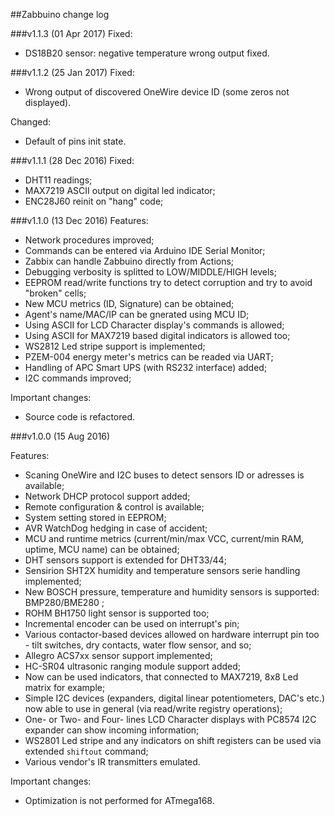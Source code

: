 ##Zabbuino change log 

###v1.1.3 (01 Apr 2017)
Fixed:
- DS18B20 sensor: negative temperature wrong output fixed.

###v1.1.2 (25 Jan 2017)
Fixed:
- Wrong output of discovered OneWire device ID (some zeros not displayed).

Changed:
- Default of pins init state. 

###v1.1.1 (28 Dec 2016)
Fixed:
- DHT11 readings;
- MAX7219 ASCII output on digital led indicator;
- ENC28J60 reinit on "hang" code;


###v1.1.0 (13 Dec 2016)
Features:
- Network procedures improved;
- Commands can be entered via Arduino IDE Serial Monitor;
- Zabbix can handle Zabbuino directly from Actions;
- Debugging verbosity is splitted to LOW/MIDDLE/HIGH levels;
- EEPROM read/write functions try to detect corruption and try to avoid "broken" cells;
- New MCU metrics (ID, Signature) can be obtained;
- Agent's name/MAC/IP can be gnerated using MCU ID;
- Using ASCII for LCD Character display's commands is allowed;
- Using ASCII for MAX7219 based digital indicators is allowed too;
- WS2812 Led stripe support is implemented;
- PZEM-004 energy meter's metrics can be readed via UART;
- Handling of APC Smart UPS (with RS232 interface) added;
- I2C commands improved;

Important changes:
- Source code is refactored.


###v1.0.0 (15 Aug 2016)

Features:
- Scaning OneWire and I2C buses to detect sensors ID or adresses is available;
- Network DHCP protocol support added;
- Remote configuration & control is available;
- System setting stored in EEPROM;
- AVR WatchDog hedging in case of accident;
- MCU and runtime metrics (current/min/max VCC, current/min RAM, uptime, MCU name) can be obtained;
- DHT sensors support is extended for DHT33/44;
- Sensirion SHT2X humidity and temperature sensors serie handling implemented;
- New BOSCH pressure, temperature and humidity sensors is supported: BMP280/BME280 ;
- ROHM BH1750 light sensor is supported too;
- Incremental encoder can be used on interrupt's pin;
- Various contactor-based devices allowed on hardware interrupt pin too - tilt switches, dry contacts, water flow sensor, and so;
- Allegro ACS7xx sensor support implemented;
- HC-SR04 ultrasonic ranging module support added;
- Now can be used indicators, that connected to MAX7219, 8x8 Led matrix for example;
- Simple I2C devices (expanders, digital linear potentiometers, DAC's etc.) now able to use in general (via read/write registry operations);
- One- or Two- and Four- lines LCD Character displays with PC8574 I2C expander can show incoming information;
- WS2801 Led stripe and any indicators on shift registers can be used via extended `shiftout` command;
- Various vendor's IR transmitters emulated.

Important changes:
- Optimization is not performed for ATmega168.
